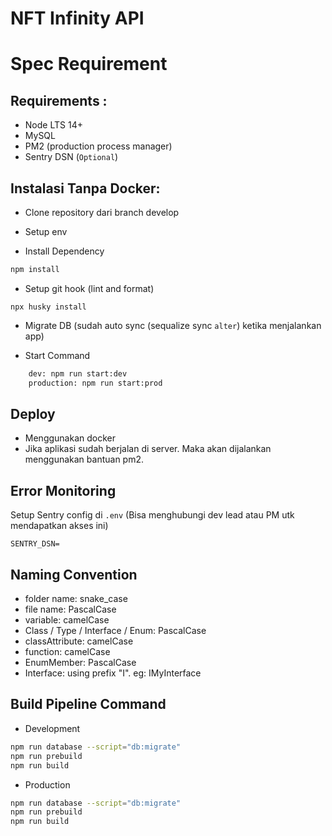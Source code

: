 # NFT Infinity API

# Spec Requirement
## Requirements :
- Node LTS 14+
- MySQL
- PM2 (production process manager)
- Sentry DSN (`Optional`)
## Instalasi Tanpa Docker:
- Clone repository dari branch develop

- Setup env

- Install Dependency

```bash
npm install
```

- Setup git hook (lint and format)
```
npx husky install
```

- Migrate DB  (sudah auto sync (sequalize sync `alter`) ketika menjalankan app)


- Start Command
```bash
    dev: npm run start:dev
    production: npm run start:prod
```

## Deploy
- Menggunakan docker
- Jika aplikasi sudah berjalan di server. Maka akan dijalankan menggunakan bantuan pm2.
## Error Monitoring

Setup Sentry config di `.env` (Bisa menghubungi dev lead atau PM utk mendapatkan akses ini)
```
SENTRY_DSN=
```

## Naming Convention
- folder name: snake_case
- file name: PascalCase
- variable: camelCase
- Class / Type / Interface / Enum: PascalCase
- classAttribute: camelCase
- function: camelCase
- EnumMember: PascalCase
- Interface: using prefix "I". eg: IMyInterface

## Build Pipeline Command
- Development
```bash
npm run database --script="db:migrate"
npm run prebuild
npm run build
```
- Production
```bash
npm run database --script="db:migrate"
npm run prebuild
npm run build
```
